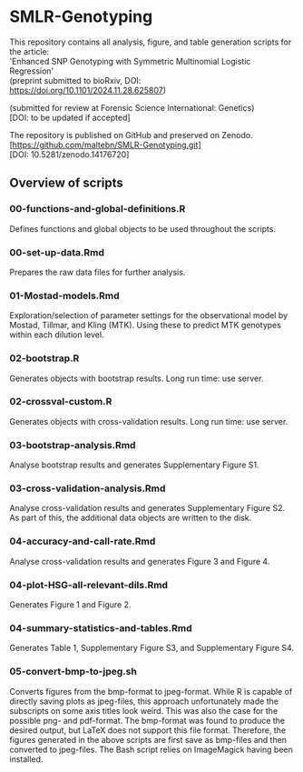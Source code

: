 # SMLR-Genotyping
This repository contains all analysis, figure, and table generation scripts for the article: \
'Enhanced SNP Genotyping with Symmetric Multinomial Logistic Regression' \
(preprint submitted to bioRxiv, DOI: https://doi.org/10.1101/2024.11.28.625807)

(submitted for review at Forensic Science International: Genetics) \
[DOI: to be updated if accepted]

The repository is published on GitHub and preserved on Zenodo. \
[https://github.com/maltebn/SMLR-Genotyping.git] \
[DOI: 10.5281/zenodo.14176720]

## Overview of scripts
### 00-functions-and-global-definitions.R
Defines functions and global objects to be used throughout the scripts.

### 00-set-up-data.Rmd
Prepares the raw data files for further analysis.

### 01-Mostad-models.Rmd
Exploration/selection of parameter settings for the observational model by Mostad, Tillmar, and Kling (MTK).
Using these to predict MTK genotypes within each dilution level.

### 02-bootstrap.R
Generates objects with bootstrap results.
Long run time: use server.

### 02-crossval-custom.R
Generates objects with cross-validation results.
Long run time: use server.

### 03-bootstrap-analysis.Rmd
Analyse bootstrap results and generates Supplementary Figure S1.

### 03-cross-validation-analysis.Rmd
Analyse cross-validation results and generates Supplementary Figure S2.
As part of this, the additional data objects are written to the disk.

### 04-accuracy-and-call-rate.Rmd
Analyse cross-validation results and generates Figure 3 and Figure 4.

### 04-plot-HSG-all-relevant-dils.Rmd
Generates Figure 1 and Figure 2.

### 04-summary-statistics-and-tables.Rmd
Generates Table 1, Supplementary Figure S3, and Supplementary Figure S4.

### 05-convert-bmp-to-jpeg.sh
Converts figures from the bmp-format to jpeg-format.
While R is capable of directly saving plots as jpeg-files, this approach unfortunately made the subscripts on some axis titles look weird.
This was also the case for the possible png- and pdf-format.
The bmp-format was found to produce the desired output, but LaTeX does not support this file format.
Therefore, the figures generated in the above scripts are first save as bmp-files and then converted to jpeg-files.
The Bash script relies on ImageMagick having been installed.
